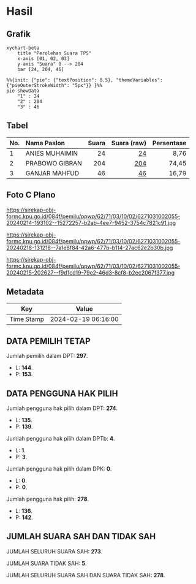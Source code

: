 # Hasil

## Grafik

```mermaid
xychart-beta
    title "Perolehan Suara TPS"
    x-axis [01, 02, 03]
    y-axis "Suara" 0 --> 204
    bar [24, 204, 46]
```

```mermaid
%%{init: {"pie": {"textPosition": 0.5}, "themeVariables": {"pieOuterStrokeWidth": "5px"}} }%%
pie showData
    "1" : 24
    "2" : 204
    "3" : 46
```

## Tabel

| No. | Nama Paslon    | Suara | Suara (raw) | Persentase |
|:--- |:-------------- | -----:| -----------:| ----------:|
| 1   | ANIES MUHAIMIN | 24    | [24][p-1]   | 8,76       |
| 2   | PRABOWO GIBRAN | 204   | [204][p-2]  | 74,45      |
| 3   | GANJAR MAHFUD  | 46    | [46][p-3]   | 16,79      |


[p-1]: https://github.com/gigit-pemilu/pemilu-2024-62-kalimantan-tengah/blob/main/pilpres/hitung-suara/sub/62-kalimantan-tengah/sub/71-kota-palangkaraya/sub/03-jekan-raya/sub/1002-menteng/sub/055-tps/sub/paslon-1.txt
[p-2]: https://github.com/gigit-pemilu/pemilu-2024-62-kalimantan-tengah/blob/main/pilpres/hitung-suara/sub/62-kalimantan-tengah/sub/71-kota-palangkaraya/sub/03-jekan-raya/sub/1002-menteng/sub/055-tps/sub/paslon-2.txt
[p-3]: https://github.com/gigit-pemilu/pemilu-2024-62-kalimantan-tengah/blob/main/pilpres/hitung-suara/sub/62-kalimantan-tengah/sub/71-kota-palangkaraya/sub/03-jekan-raya/sub/1002-menteng/sub/055-tps/sub/paslon-3.txt

## Foto C Plano

https://sirekap-obj-formc.kpu.go.id/084f/pemilu/ppwp/62/71/03/10/02/6271031002055-20240214-193102--15272257-b2ab-4ee7-9452-3754c7821c91.jpg

https://sirekap-obj-formc.kpu.go.id/084f/pemilu/ppwp/62/71/03/10/02/6271031002055-20240218-131218--7a1e8f84-42a6-477b-b114-27ac62e2b30b.jpg

https://sirekap-obj-formc.kpu.go.id/084f/pemilu/ppwp/62/71/03/10/02/6271031002055-20240215-202627--f9d1cd19-79e2-46d3-8cf8-b2ec2067f377.jpg


## Metadata

| Key        | Value               |
| ---------- | ------------------- |
| Time Stamp | 2024-02-19 06:16:00 |


## DATA PEMILIH TETAP

Jumlah pemilih dalam DPT: **297**.
 * L: **144**.
 * P: **153**.

## DATA PENGGUNA HAK PILIH

Jumlah pengguna hak pilih dalam DPT: **274**.
 * L: **135**.
 * P: **139**.

Jumlah pengguna hak pilih dalam DPTb: **4**.
 * L: **1**.
 * P: **3**.

Jumlah pengguna hak pilih dalam DPK: **0**.
 * L: **0**.
 * P: **0**.

Jumlah pengguna hak pilih: **278**.
 * L: **136**.
 * P: **142**.

## JUMLAH SUARA SAH DAN TIDAK SAH

JUMLAH SELURUH SUARA SAH: **273**.

JUMLAH SUARA TIDAK SAH: **5**.

JUMLAH SELURUH SUARA SAH DAN SUARA TIDAK SAH: **278**.


